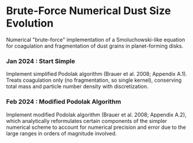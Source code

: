 # Brute-Force Numerical Dust Size Evolution

Numerical "brute-force" implementation of a Smoluchowski-like equation for coagulation and fragmentation of dust grains in planet-forming disks.

### Jan 2024 : Start Simple

Implement simplified Podolak algorithm (Brauer et al. 2008; Appendix A.1). Treats coagulation only (no fragmentation, so single kernel), conserving total mass and particle number density with discretization.

### Feb 2024 : Modified Podolak Algorithm

Implement modified Podolak algorithm (Brauer et al. 2008; Appendix A.2), which analytically reformulates certain components of the simpler numerical scheme to account for numerical precision and error due to the large ranges in orders of magnitude involved.
